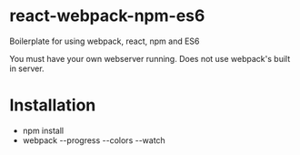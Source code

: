 # react-webpack-npm-es6
Boilerplate for using webpack, react, npm and ES6

You must have your own webserver running. Does not use webpack's built in server.

# Installation 
 * npm install
 * webpack --progress --colors --watch

